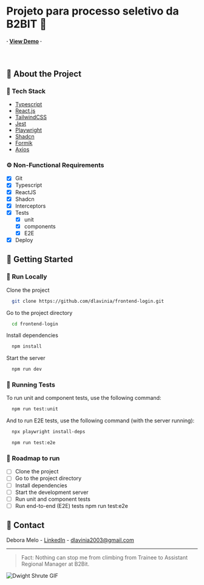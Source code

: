 
<h1>Projeto para processo seletivo da B2BIT 🚀 </h1>
  
<h4>
    <span> · </span>
    <a href="https://b2bit-front.netlify.app/">View Demo</a>
  <span> · </span>
   
  </h4>

<br />

<!-- About the Project -->
## :star2: About the Project
<!-- TechStack -->
### :space_invader: Tech Stack
<ul>
  <li><a href="https://www.typescriptlang.org/">Typescript</a></li>
  <li><a href="https://reactjs.org/">React.js</a></li>
  <li><a href="https://tailwindcss.com/">TailwindCSS</a></li>
  <li><a href="https://jestjs.io/">Jest</a></li>
  <li><a href="https://playwright.dev/">Playwright</a> </li>
  <li><a href="https://ui.shadcn.com/">Shadcn</a></li>
  <li><a href="https://formik.org/">Formik</a></li>
  <li><a href="https://axios-http.com/">Axios</a></li>
</ul>


### :gear: Non-Functional Requirements
- [x] Git
- [x] Typescript
- [x] ReactJS
- [x] Shadcn
- [x] Interceptors
- [x] Tests
  - [x] unit
  - [x] components
  - [x] E2E
- [x] Deploy

<!-- Getting Started -->
## 	:toolbox: Getting Started

<!-- Run Locally -->
### :running: Run Locally

Clone the project

```bash
  git clone https://github.com/dlavinia/frontend-login.git
```

Go to the project directory

```bash
  cd frontend-login
```

Install dependencies

```bash
  npm install
```

Start the server

```bash
  npm run dev
```

<!-- Running Tests -->
### :test_tube: Running Tests

To run unit and component tests, use the following command:

```bash
  npm run test:unit
```

 And to run E2E tests, use the following command (with the server running):
```bash
  npx playwright install-deps
```

```bash
  npm run test:e2e
```

<!-- Roadmap -->
### :compass: Roadmap to run

- [ ] Clone the project
- [ ] Go to the project directory
- [ ] Install dependencies
- [ ] Start the development server
- [ ] Run unit and component tests
- [ ] Run end-to-end (E2E) tests
  npm run test:e2e

<!-- Contact -->
## :handshake: Contact

Debora Melo - [LinkedIn](https://www.linkedin.com/in/deboralsm/) - dlavinia2003@gmail.com

<hr/>

> Fact: Nothing can stop me from climbing from Trainee to Assistant Regional Manager at B2Bit.
 
![Dwight Shrute GIF](https://media.tenor.com/qrWReUTuFWMAAAAM/dwight-dwute.gif)




